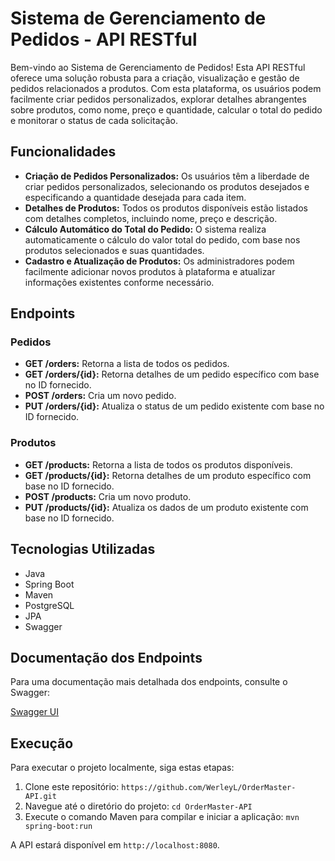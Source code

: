 # Sistema de Gerenciamento de Pedidos - API RESTful

Bem-vindo ao Sistema de Gerenciamento de Pedidos! Esta API RESTful oferece uma solução robusta para a criação, visualização e gestão de pedidos relacionados a produtos. 
Com esta plataforma, os usuários podem facilmente criar pedidos personalizados, explorar detalhes abrangentes sobre produtos, como nome, preço e quantidade, calcular o
total do pedido e monitorar o status de cada solicitação.

## Funcionalidades

- **Criação de Pedidos Personalizados:** Os usuários têm a liberdade de criar pedidos personalizados, selecionando os produtos desejados e especificando a quantidade desejada para cada item.
- **Detalhes de Produtos:** Todos os produtos disponíveis estão listados com detalhes completos, incluindo nome, preço e descrição.
- **Cálculo Automático do Total do Pedido:** O sistema realiza automaticamente o cálculo do valor total do pedido, com base nos produtos selecionados e suas quantidades.
- **Cadastro e Atualização de Produtos:** Os administradores podem facilmente adicionar novos produtos à plataforma e atualizar informações existentes conforme necessário.

## Endpoints

### Pedidos

- **GET /orders:** Retorna a lista de todos os pedidos.
- **GET /orders/{id}:** Retorna detalhes de um pedido específico com base no ID fornecido.
- **POST /orders:** Cria um novo pedido.
- **PUT /orders/{id}:** Atualiza o status de um pedido existente com base no ID fornecido.

### Produtos

- **GET /products:** Retorna a lista de todos os produtos disponíveis.
- **GET /products/{id}:** Retorna detalhes de um produto específico com base no ID fornecido.
- **POST /products:** Cria um novo produto.
- **PUT /products/{id}:** Atualiza os dados de um produto existente com base no ID fornecido.

## Tecnologias Utilizadas

- Java
- Spring Boot
- Maven
- PostgreSQL
- JPA
- Swagger

## Documentação dos Endpoints

Para uma documentação mais detalhada dos endpoints, consulte o Swagger:

[Swagger UI](http://localhost:8080/swagger-ui/index.html)

## Execução

Para executar o projeto localmente, siga estas etapas:

1. Clone este repositório: `https://github.com/WerleyL/OrderMaster-API.git`
2. Navegue até o diretório do projeto: `cd OrderMaster-API`
3. Execute o comando Maven para compilar e iniciar a aplicação: `mvn spring-boot:run`

A API estará disponível em `http://localhost:8080`.
